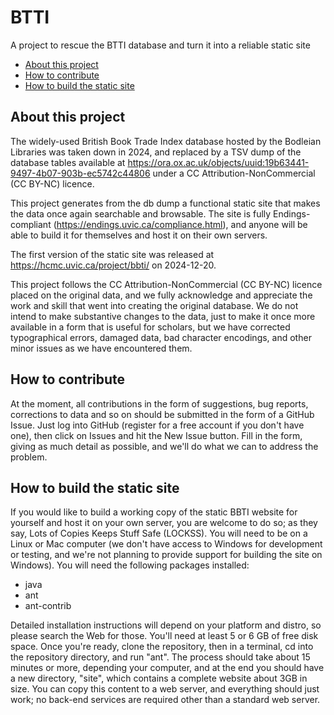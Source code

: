# BTTI
A project to rescue the BTTI database and turn it into a reliable static site

 - [About this project](#about-this-project)
 - [How to contribute](#how-to-contribute)
 - [How to build the static site](#how-to-build-the-static-site)
## About this project

The widely-used British Book Trade Index database hosted by the Bodleian Libraries
was taken down in 2024, and replaced by a TSV dump of the database tables available
at https://ora.ox.ac.uk/objects/uuid:19b63441-9497-4b07-903b-ec5742c44806 under
a CC Attribution-NonCommercial (CC BY-NC) licence.

This project generates from the db dump a functional static site that 
makes the data once again searchable and browsable. The site is fully 
Endings-compliant (https://endings.uvic.ca/compliance.html), and anyone will 
be able to build it for themselves and host it on their own servers.

The first version of the static site was released at https://hcmc.uvic.ca/project/bbti/ on 2024-12-20.

This project follows the CC Attribution-NonCommercial (CC BY-NC) licence placed
on the original data, and we fully acknowledge and appreciate the work and skill
that went into creating the original database. We do not intend to make substantive 
changes to the data, just to make it once more available in a form that is 
useful for scholars, but we have corrected typographical errors, damaged data, bad character encodings, and other minor issues as we have encountered them.

## How to contribute

At the moment, all contributions in the form of suggestions, bug reports, corrections to data and so on should be submitted in the form of a GitHub Issue. Just log into GitHub (register for a free account if you don't have one), then click on Issues and hit the New Issue button. Fill in the form, giving as much detail as possible, and we'll do what we can to address the problem.

## How to build the static site

If you would like to build a working copy of the static  BBTI website for yourself and host it on your own server, you are welcome to do so; as they say, Lots of Copies Keeps Stuff Safe (LOCKSS). You will need to be on a Linux or Mac computer (we don't have access to Windows for development or testing, and we're not planning to provide support for building the site on Windows). You will need the following packages installed:

 - java
 - ant
 - ant-contrib
 
Detailed installation instructions will depend on your platform and distro, so please search the Web for those. You'll need at least 5 or 6 GB of free disk space. Once you're ready, clone the repository, then in a terminal, cd into the repository directory, and run "ant". The process should take about 15 minutes or more, depending your computer, and at the end you should have a new directory, "site", which contains a complete website about 3GB in size. You can copy this content to a web server, and everything should just work; no back-end services are required other than a standard web server.
